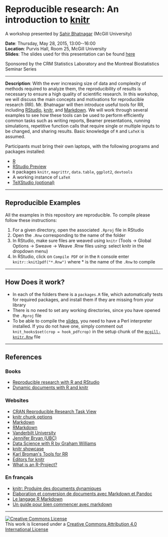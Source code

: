 # Reproducible research: An introduction to [knitr](http://yihui.name/knitr/)

A workshop presented by	[Sahir Bhatnagar](http://sahirbhatnagar.com/) (McGill University)
  
**Date**: Thursday,	May 28, 2015, 13:00-­‐16:00  
**Location**: Purvis Hall, Room 25, McGill University  
**Slides**: The slides used for this presentation can be found [here](https://github.com/sahirbhatnagar/knitr-tutorial/blob/master/slides/mcgill-knitr.pdf)

Sponsored by the CRM Statistics	Laboratory and the Montreal Biostatistics Seminar Series

----

**Description**: With the ever increasing size of data and complexity of methods required to analyze them, the reproducibility of results is necessary to ensure a high quality of scientific research. In this workshop, we will discuss the main concepts and motivations for reproducible research (RR). Mr. Bhatnagar will then introduce useful tools for RR, including [RStudio](http://www.rstudio.com/), [knitr](http://yihui.name/knitr/), and [Markdown](http://daringfireball.net/projects/markdown/syntax). We will work through several examples to see how these tools can be used to perform efficiently common tasks such as writing reports, Beamer presentations, running simulations, repetitive function calls that require single or multiple inputs to be changed, and sharing results. Basic knowledge of `R` and `LaTeX` is assumed. 

Participants must bring their own laptops, with the following programs and packages installed:

* [R](http://cran.r-project.org/)
* [RStudio Preview](http://www.rstudio.com/products/rstudio/download/preview/)
* `R` packages `knitr`, `magrittr`, `data.table`, `ggplot2`, `devtools`
* A working instance of `LaTeX`
* [TeXStudio (optional)](http://texstudio.sourceforge.net/)


----

## Reproducible Examples

All the examples in this repository are reproducible. To compile please follow these instructions:

1. For a given directory, open the associated `.Rproj` file in RStudio
2. Open the `.Rnw` corresponding to the name of the folder
3. In RStudio, make sure files are weaved using `knitr` (Tools -> Global Options -> Sweave -> Weave .Rnw files using: select knitr in the dropdown menu)
4. In RStudio, click on `Compile PDF` or in the `R` console enter `knitr::knit2pdf("*.Rnw")` where * is the name of the `.Rnw` to compile

----

## How Does it work?

* In each of the folders there is a `packages.R` file, which automatically tests for required packages, and install them if they are missing from your library
* There is no need to set any working directories, since you have opened the `.Rproj` file
* To be able to compile the [slides](https://github.com/sahirbhatnagar/knitr-tutorial/tree/master/slides), you need to have a Perl interpreter installed. If you do not have one, simply comment out `knit_hooks$set(crop = hook_pdfcrop)` in the setup chunk of the [`mcgill-knitr.Rnw`](https://github.com/sahirbhatnagar/knitr-tutorial/blob/master/slides/mcgill-knitr.Rnw) file




----

## References

### Books

* [Reproducible research with R and RStudio](http://www.amazon.com/exec/obidos/ASIN/1466572841/7210-20)
* [Dynamic documents with R and knitr](http://www.amazon.com/exec/obidos/ASIN/1482203537/7210-20)


### Websites

* [CRAN Reproducible Research Task View](http://cran.r-project.org/web/views/ReproducibleResearch.html)
* [knitr chunk options](http://yihui.name/knitr/options/)
* [Markdown](http://daringfireball.net/projects/markdown/syntax)
* [RMarkdown](http://rmarkdown.rstudio.com/)
* [Vanderbilt University](http://biostat.mc.vanderbilt.edu/wiki/Main/KnitrHowto)
* [Jennifer Bryan (UBC)](https://github.com/jennybc/2015-02-23_bryan-fields-talk)
* [Data Science with R by Graham Williams](http://handsondatascience.com/KnitRO.pdf)
* [knitr showcase](http://yihui.name/knitr/demo/showcase/)
* [Karl Broman's Tools for RR](http://kbroman.org/Tools4RR/)
* [Editors for knitr](http://yihui.name/knitr/demo/editors/)
* [What is an R-Project?](https://support.rstudio.com/hc/en-us/articles/200526207-Using-Projects)

### En fran&ccedil;ais
* [knitr: Produire des documents dynamiques](http://rug.mnhn.fr/semin-r/PDF/semin-R_knitr_PBessonneau_240513.pdf)
* [&Eacute;laboration et conversion de documents avec Markdown et Pandoc](http://enacit1.epfl.ch/markdown-pandoc/)
* [Le langage R Markdown](https://www.france-universite-numerique-mooc.fr/c4x/UPSUD/42001S02/asset/RMarkdown.pdf)
* [Un guide pour bien commencer avec markdown](http://blog.wax-o.com/2014/04/tutoriel-un-guide-pour-bien-commencer-avec-markdown/)


----

<a rel="license" href="http://creativecommons.org/licenses/by/4.0/"><img alt="Creative Commons License" style="border-width:0" src="https://i.creativecommons.org/l/by/4.0/88x31.png" /></a><br />This work is licensed under a <a rel="license" href="http://creativecommons.org/licenses/by/4.0/">Creative Commons Attribution 4.0 International License</a>
